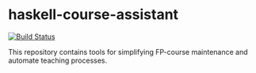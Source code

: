 # haskell-course-assistant

[![Build Status](https://travis-ci.org/ChShersh/haskell-course-assistant.svg?branch=master)](https://travis-ci.org/ChShersh/haskell-course-assistant)

This repository contains tools for simplifying FP-course maintenance and automate teaching processes. 
